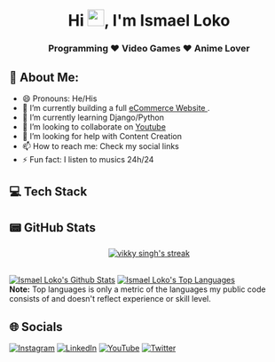 
<h1 align="center">Hi <img src="https://raw.githubusercontent.com/MartinHeinz/MartinHeinz/master/wave.gif" width="30px">, I'm Ismael Loko </h1>
<h3 align="center">Programming ❤️ Video Games ❤️ Anime Lover</h3>

## 💫 About Me:

- 😄 Pronouns: He/His
- 🔭 I’m currently building a full [ eCommerce Website ](https://github.com/Lil-Code30/django-ecommerce).
- 🌱 I’m currently learning Django/Python
- 👯 I’m looking to collaborate on [Youtube](https://www.youtube.com/@LilCode30)
- 🤔 I’m looking for help with Content Creation
- 📫 How to reach me: Check my social links
- ⚡ Fun fact: I listen to musics 24h/24

## 💻 Tech Stack

## 📟 GitHub Stats

<p align="center">
    <a href="https://github.com/Lil-Code30/github-readme-streak-stats">
        <img title="🔥 Get streak stats for your profile at git.io/streak-stats" alt="vikky singh's streak" src="https://github-readme-streak-stats.herokuapp.com/?user=Lil-Code30&theme=black-ice&hide_border=true&stroke=0000&background=060A0CD0"/>
    </a>
</p>

<br/>
    <a href="https://github.com/Lil-Code30/github-readme-stats"><img alt="Ismael Loko's Github Stats" src="https://github-readme-stats.vercel.app/api?username=Lil-Code30&show_icons=true&count_private=true&theme=react&hide_border=true&bg_color=0D1117" /></a>
  <a href="https://github.com/Lil-Code30/github-readme-stats"><img alt="Ismael Loko's Top Languages" src="https://github-readme-stats.vercel.app/api/top-langs/?username=Lil-Code30&langs_count=8&count_private=true&layout=compact&theme=react&hide_border=true&bg_color=0D1117" /></a>
  <br/>
  <b>Note:</b> Top languages is only a metric of the languages my public code consists of and doesn't reflect experience or skill level.
  
## 🌐 Socials
[![Instagram](https://img.shields.io/badge/Instagram-E4405F?style=for-the-badge&logo=instagram&logoColor=white)](https://www.instagram.com/dereal.ismael/) [![LinkedIn](https://img.shields.io/badge/LinkedIn-0077B5?style=for-the-badge&logo=linkedin&logoColor=white)](https://www.linkedin.com/in/loko-ismael/) [![YouTube](https://img.shields.io/badge/YouTube-FF0000?style=for-the-badge&logo=youtube&logoColor=white)](https://www.youtube.com/@LilCode30) [![Twitter](https://img.shields.io/twitter/follow/Lil-Code30?logo=Twitter&style=for-the-badge)](https://x.com/LilCode30)
